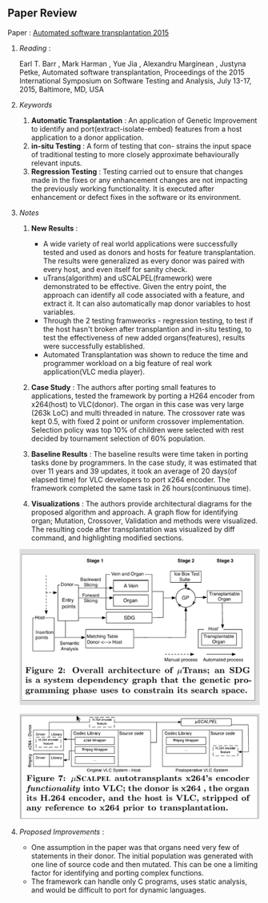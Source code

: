 ## Paper Review
Paper : [Automated software transplantation 2015](https://dl.acm.org/citation.cfm?id=2771796&CFID=682409981&CFTOKEN=89856133)

1. *Reading* : 

    Earl T. Barr , Mark Harman , Yue Jia , Alexandru Marginean , Justyna Petke, Automated software transplantation, Proceedings of the 2015 International Symposium on Software Testing and Analysis, July 13-17, 2015, Baltimore, MD, USA 

2. *Keywords*  

    1. **Automatic Transplantation** : An application of Genetic Improvement to identify and port(extract-isolate-embed) features from a host application to a donor application.
    2. **in-situ Testing** : A form of testing that con-
    strains the input space of traditional testing to more closely
    approximate behaviourally relevant inputs.
    3. **Regression Testing** :  Testing carried out to ensure that changes made in the fixes or any enhancement changes are not impacting the previously working functionality. It is executed after enhancement or defect fixes in the software or its environment.

3. *Notes*  

    1. **New Results** :  
        - A wide variety of real world applications were successfully tested and used as donors and hosts for feature transplantation. The results were generalized as every donor was paired with every host, and even itself for sanity check.
        - uTrans(algorithm) and uSCALPEL(framework) were demonstrated to be effective. Given the entry point, the approach can identify all code associated with a feature, and extract it. It can also automatically map donor variables to host variables.
        - Through the 2 testing framweorks - regression testing, to test if the host hasn't broken after transplantion and in-situ testing, to test the effectiveness of new added organs(features), results were successfully established.
        - Automated Transplantation was shown to reduce the time and programmer workload on a big feature of real work application(VLC media player).


    2. **Case Study** : The authors after porting small features to applications, tested the framework by porting a H264 encoder from x264(host) to VLC(donor). The organ in this case was very large (263k LoC) and multi threaded in nature. The crossover rate was kept 0.5, with fixed 2 point or uniform crossover implementation. Selection policy was top 10% of children were selected with rest decided by tournament selection of 60% population. 

    3. **Baseline Results** : The baseline results were time taken in porting tasks done by programmers. In the case study, it was estimated that over 11 years and 39 updates, it took an average of 20 days(of elapsed time) for VLC developers to port x264 encoder. The framework completed the same task in 26 hours(continuous time).

    4. **Visualizations** : The authors provide architectural diagrams for the proposed algorithm and approach. A graph flow for identifying organ; Mutation, Crossover, Validation and methods were visualized. The resulting code after transplantation was visualized by diff command, and highlighting modified sections.
    
    ![](https://github.com/meghau/fss16kms/blob/master/read/8/fig2.png)
   
    ![](https://github.com/meghau/fss16kms/blob/master/read/8/fig3.png)

4. *Proposed Improvements* :
    - One assumption in the paper was that organs need very few of statements in their donor. The initial population was generated with one line of source code and then mutated. This can be one a limiting factor for identifying and porting complex functions.
    - The framework can handle only C programs, uses static analysis, and would be difficult to port for dynamic languages.
